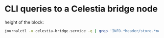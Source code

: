 # CLI queries to a Celestia bridge node

height of the block:

```bash
journalctl -u celestia-bridge.service -q | grep 'INFO.*header/store.*new head' | tail -n 1 | awk -F 'height": ' '{print $2}' | awk -F ',' '{print $1}'
```
